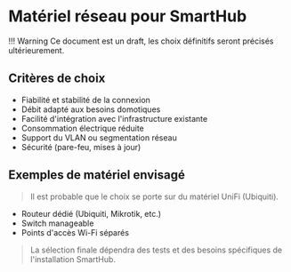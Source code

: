 # Matériel réseau pour SmartHub

!!! Warning
    Ce document est un draft, les choix définitifs seront précisés ultérieurement.

## Critères de choix

- Fiabilité et stabilité de la connexion
- Débit adapté aux besoins domotiques
- Facilité d'intégration avec l'infrastructure existante
- Consommation électrique réduite
- Support du VLAN ou segmentation réseau
- Sécurité (pare-feu, mises à jour)

## Exemples de matériel envisagé

> Il est probable que le choix se porte sur du matériel UniFi (Ubiquiti).

- Routeur dédié (Ubiquiti, Mikrotik, etc.)
- Switch manageable
- Points d'accès Wi-Fi séparés

> La sélection finale dépendra des tests et des besoins spécifiques de l'installation SmartHub.
